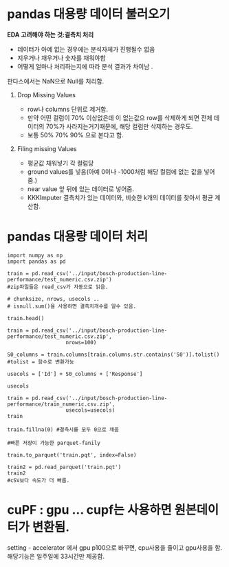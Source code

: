 # pandas 대용량 데이터 불러오기

**EDA 고려해야 하는 것:결측치 처리**
- 데이터가 아예 없는 경우에는 분석자체가 진행될수 없음
- 지우거나 채우거나 숫자를 채워야함
- 어떻게 얼마나 처리하는지에 따라 분석 결과가 차이남 .

판다스에서는 NaN으로 Null를 처리함. 


1. Drop Missing Values
   - row나 columns 단위로 제거함.
   - 만약 어떤 컬럼이 70% 이상없은데 이 없는값으 row를 삭제하게 되면 전체 데이터의 70%가 사라지는거기때문에, 해당 컬럼만 삭제하는 경우도.
   - 보통 50% 70% 90% 으로 본다고 함.

2. Filing missing Values
   - 평균값 채워넣기 각 컬럼당
   - ground values를 넣음(아예 0이나 -1000처럼 해당 컬럼에 없는 값을 넣어줌.)
   - near value 앞 뒤에 있는 데이터로 넣어줌.
   - KKKImputer 결측치가 있는 데이터와, 비슷한 k개의 데이터를 찾아서 평균 계산함.

# pandas 대용량 데이터 처리
```
import numpy as np
import pandas as pd

train = pd.read_csv('../input/bosch-production-line-performance/test_numeric.csv.zip')
#zip파일들은 read_csv가 자동으로 읽음.

# chunksize, nrows, usecols ..
# isnull.sum()을 사용하면 결측치개수를 알수 있음.

train.head()
```
```
train = pd.read_csv('../input/bosch-production-line-performance/test_numeric.csv.zip',
                   nrows=100)

S0_columns = train.columns[train.columns.str.contains('S0')].tolist()
#tolist = 함수로 변환가능 

usecols = ['Id'] + S0_columns + ['Response']

usecols
```

```
train = pd.read_csv('../input/bosch-production-line-performance/train_numeric.csv.zip',
                   usecols=usecols)
train
```

```
train.fillna(0) #결측시를 모두 0으로 채움

```



```
#빠른 저장이 가능한 parquet-fanily

train.to_parquet('train.pqt', index=False)

train2 = pd.read_parquet('train.pqt')
train2
#cSV보다 속도가 더 빠름.
```

# cuPF : gpu ... cupf는 사용하면 원본데이터가 변환됨. 
setting - accelerator 에서 gpu p100으로 바꾸면, cpu사용을 줄이고 gpu사용을 함.   
 해당기능은 일주일에 33시간만 제공함.  